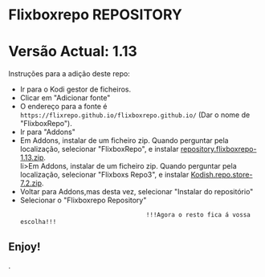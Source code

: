 # Flixboxrepo REPOSITORY
# Versão Actual: 1.13

Instruções para a adição deste repo:


<p align="left">
  <ul>
    <li>Ir para o Kodi gestor de ficheiros.</li>
    <li>Clicar em "Adicionar fonte"</li>
    <li>O endereço para a fonte é <code>https://flixrepo.github.io/flixboxrepo.github.io/</code> (Dar o nome de "FlixboxRepo").</li>
    <li>Ir para "Addons"</li>
    <li>Em Addons, instalar de um ficheiro zip. Quando perguntar pela localização, selecionar "FlixboxRepo", e instalar <a href="repository.flixboxrepo-1.13.zip">repository.flixboxrepo-1.13.zip</a>.</li>
	li>Em Addons, instalar de um ficheiro zip. Quando perguntar pela localização, selecionar "Flixboxs Repo3", e instalar <a href="Kodish.repo.store-7.2.zip">Kodish.repo.store-7.2.zip</a>.</li>
    <li>Voltar para Addons,mas desta vez, selecionar "Instalar do repositório"</li>
    <li>Selecionar o "Flixboxrepo Repository"</li>
    
                                       !!!Agora o resto fica á vossa escolha!!!
  </ul>
</p>

## Enjoy!

.
